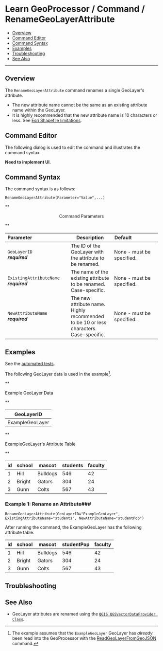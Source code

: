 # Learn GeoProcessor / Command / RenameGeoLayerAttribute #

* [Overview](#overview)
* [Command Editor](#command-editor)
* [Command Syntax](#command-syntax)
* [Examples](#examples)
* [Troubleshooting](#troubleshooting)
* [See Also](#see-also)

-------------------------

## Overview ##

The `RenameGeoLayerAttribute` command renames a single GeoLayer's attribute.

* The new attribute name cannot be the same as an existing attribute name within the GeoLayer. 
* It is highly recommended that the new attribute name is 10 characters or less. See [Esri Shapefile limitations](../../spatial-data-format-ref/EsriShapefile/EsriShapefile/#limitations).

## Command Editor ##

The following dialog is used to edit the command and illustrates the command syntax.

**Need to implement UI.**

## Command Syntax ##

The command syntax is as follows:

```text
RenameGeoLayerAttribute(Parameter="Value",...)
```
**<p style="text-align: center;">
Command Parameters
</p>**

| **Parameter**&nbsp;&nbsp;&nbsp;&nbsp;&nbsp;&nbsp;&nbsp;&nbsp;&nbsp;&nbsp;&nbsp;&nbsp;&nbsp;&nbsp;&nbsp;&nbsp;&nbsp;&nbsp;&nbsp;&nbsp;&nbsp;&nbsp;&nbsp;&nbsp;&nbsp;&nbsp; | **Description** | **Default**&nbsp;&nbsp;&nbsp;&nbsp;&nbsp;&nbsp;&nbsp;&nbsp;&nbsp;&nbsp;&nbsp;&nbsp;&nbsp;&nbsp;&nbsp;&nbsp;&nbsp;&nbsp; |
| --------------|-----------------|----------------- |
| `GeoLayerID` <br> **_required_** | The ID of the GeoLayer with the attribute to be renamed. | None - must be specified. |
| `ExistingAttributeName` <br> **_required_** | The name of the existing attribute to be renamed. Case-specific.| None - must be specified. |
| `NewAttributeName` <br> **_required_** | The new attribute name. Highly recommended to be 10 or less characters. Case-specific.| None - must be specified. |



## Examples ##

See the [automated tests](https://github.com/OpenWaterFoundation/owf-app-geoprocessor-python-test/tree/master/test/commands/RenameGeoLayerAttribute).

The following GeoLayer data is used in the example[^2]. 
[^2]: The example assumes that the `ExampleGeoLayer` GeoLayer has *already* been read into the GeoProcessor with the [ReadGeoLayerFromGeoJSON](../ReadGeoLayerFromGeoJSON/ReadGeoLayerFromGeoJSON) command.

**<p style="text-align: left;">
Example GeoLayer Data
</p>**

|GeoLayerID|
| ---- |
|ExampleGeoLayer|

**<p style="text-align: left;">
ExampleGeoLayer's Attribute Table
</p>**

|id|school|mascot|students|faculty|
|----|----|-----|-----|-----|
|1|Hill|Bulldogs|546|42|
|2|Bright|Gators|304|24|
|3|Gunn|Colts|567|43|

### Example 1: Rename an Attribute###

```
RenameGeoLayerAttribute(GeoLayerID="ExampleGeoLayer", ExistingAttributeName="students", NewAttributeName="studentPop")
```

After running the command, the ExampleGeoLayer has the following attribute table.

|id|school|mascot|studentPop|faculty|
|----|----|-----|-----|-----|
|1|Hill|Bulldogs|546|42|
|2|Bright|Gators|304|24|
|3|Gunn|Colts|567|43|


## Troubleshooting ##


## See Also ##

- GeoLayer attributes are renamed using the [`QGIS QGSVectorDataProvider Class`](https://qgis.org/api/classQgsVectorDataProvider.html).